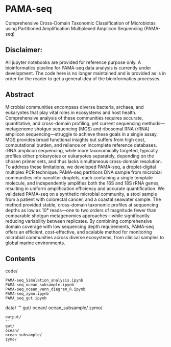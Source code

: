# PAMA-seq
Comprehensive Cross-Domain Taxonomic Classification of Microbiotas using Partitioned Amplification Multiplexed Amplicon Sequencing (PAMA-seq)

## Disclaimer:
All jupyter notebooks are provided for reference purpose only. A bioinformatics pipeline for PAMA-seq data analysis is currently under development. The code here is no longer maintained and is provided as is in order for the reader to get a general idea of the bioinformatics processes.

## Abstract
Microbial communities encompass diverse bacteria, archaea, and eukaryotes that play vital roles in ecosystems and host health. Comprehensive analysis of these communities requires accurate, quantitative, and cross-domain profiling, yet current sequencing methods—metagenome shotgun sequencing (MGS) and ribosomal RNA (rRNA) amplicon sequencing—struggle to achieve these goals in a single assay. MGS provides broad functional insights but suffers from high cost, computational burden, and reliance on incomplete reference databases. rRNA amplicon sequencing, while more taxonomically targeted, typically profiles either prokaryotes or eukaryotes separately, depending on the chosen primer sets, and thus lacks simultaneous cross-domain resolution. To address these limitations, we developed PAMA-seq, a droplet-digital multiplex PCR technique. PAMA-seq partitions DNA sample from microbial communities into nanoliter droplets, each containing a single template molecule, and independently amplifies both the 16S and 18S rRNA genes, resulting in uniform amplification efficiency and accurate quantification. We validated PAMA-seq on a synthetic microbial community, a stool sample from a patient with colorectal cancer, and a coastal seawater sample. The method provided stable, cross-domain taxonomic profiles at sequencing depths as low as 10⁴ reads—one to two orders of magnitude fewer than comparable shotgun metagenomics approaches—while significantly reducing variability between replicates. By combining comprehensive domain coverage with low sequencing depth requirements, PAMA-seq offers an efficient, cost-effective, and scalable method for monitoring microbial communities across diverse ecosystems, from clinical samples to global marine environments.

## Contents
code/
```
PAMA-seq_Simulation_analysis.ipynb
PAMA-seq_ocean_subsample.ipynb
PAMA-seq_ocean_venn_diagram_R.ipynb
PAMA-seq_zymo.ipynb
PAMA_seq_gut.ipynb
```
data/
'''
gut/
ocean/
ocean_subsample/
zymo/
```
output/
'''
gut/
ocean/
ocean_subsample/
zymo/
```




